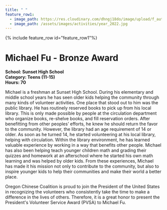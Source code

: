 ```yaml
---
title: " "
feature_row1:
  - image_path: https://res.cloudinary.com/dhngj18do/image/upload/f_auto,q_auto/v1/images/pvsa/2022_Michael_Fu
  - image_path: /assets/images/activities/year_2022.jpg
---
```


{% include feature_row id="feature_row1"%}

# Michael Fu - Bronze Award

**School: Sunset High School**  
**Category: Teens (11-15)**  
**Hours: 70**  

Michael is a freshman at Sunset High School. During his elementary and middle school years he has seen older kids helping the community through many kinds of volunteer activities. One place that stood out to him was the public library. He has routinely reserved books to pick up from his local library. This is only made possible by people at the circulation department who organize books, re-shelve books, and fill reservation orders. After benefitting from other peoples’ efforts, he knew he should return the favor to the community. However, the library had an age requirement of 14 or older. As soon as he turned 14, he started volunteering at his local library, helping with circulation. Within the library environment, he has learned valuable experience by working in a way that benefits other people. Michael has also been helping teach younger children math and grading their quizzes and homework at an afterschool where he started his own math learning and was helped by older kids. From these experiences, Michael has made
it his mission not only to contribute to the community, but also to inspire younger kids to help their communities and make their world a better place.

Oregon Chinese Coalition is proud to join the President of the United States in recognizing the volunteers who consistently take the time to make a difference in the lives of others. Therefore, it is a great honor to present the President's Volunteer Service Award (PVSA) to Michael Fu.
